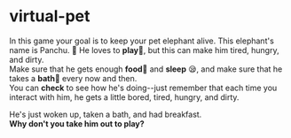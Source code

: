 # virtual-pet
In this game your goal is to keep your pet elephant alive.  This elephant's name is Panchu. :elephant: 
He loves to **play**:paw_prints:, but this can make him tired, hungry, and dirty.  
Make sure that he gets enough **food**:herb: and **sleep** :sleepy:, and make sure that he takes a **bath**:shower: every now and then.  
You can **check** to see how he's doing--just remember that each time you interact with him, he gets a little bored, tired, hungry, and dirty.

He's just woken up, taken a bath, and had breakfast.  
**Why don't you take him out to play?**
